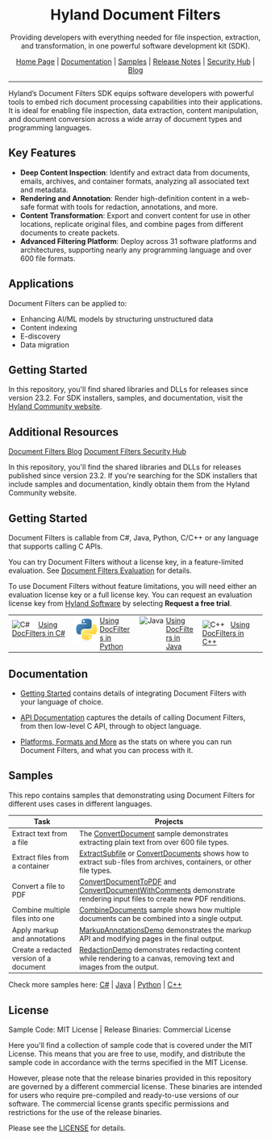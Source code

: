 <div align="center">

# Hyland Document Filters

Providing developers with everything needed for file inspection, extraction, and transformation, in one powerful software development kit (SDK).

[Home Page](http://www.documentfilters.com) | [Documentation](https://hyland.github.io/DocumentFilters-Docs/latest/) | [Samples](./samples) | [Release Notes](https://hyland.github.io/DocumentFilters-Docs/latest/release_notes/index.html) | [Security Hub](https://hyland.github.io/DocumentFilters-SecurityHub/) | [Blog](https://hyland.github.io/DocumentFilters/blog/?utm_source=github)

</div>

---

Hyland’s Document Filters SDK equips software developers with powerful tools to embed rich document processing capabilities into their applications. It is ideal for enabling file inspection, data extraction, content manipulation, and document conversion across a wide array of document types and programming languages.

## Key Features

- **Deep Content Inspection**: Identify and extract data from documents, emails, archives, and container formats, analyzing all associated text and metadata.
- **Rendering and Annotation**: Render high-definition content in a web-safe format with tools for redaction, annotations, and more.
- **Content Transformation**: Export and convert content for use in other locations, replicate original files, and combine pages from different documents to create packets.
- **Advanced Filtering Platform**: Deploy across 31 software platforms and architectures, supporting nearly any programming language and over 600 file formats.

## Applications

Document Filters can be applied to:

- Enhancing AI/ML models by structuring unstructured data
- Content indexing
- E-discovery
- Data migration

## Getting Started

In this repository, you'll find shared libraries and DLLs for releases since version 23.2. For SDK installers, samples, and documentation, visit the [Hyland Community website](https://community.hyland.com).

## Additional Resources

[Document Filters Blog](https://hyland.github.io/DocumentFilters/blog/?utm_source=github)
[Document Filters Security Hub](https://hyland.github.io/DocumentFilters-SecurityHub/)

In this repository, you'll find the shared libraries and DLLs for releases published since version 23.2. If you're searching for the SDK installers that include samples and documentation, kindly obtain them from the Hyland Community website.

## Getting Started

Document Filters is callable from C#, Java, Python, C/C++ or any language that supports calling C APIs.

You can try Document Filters without a license key, in a feature-limited evaluation.  See [Document Filters Evaluation](./EVAL.md) for details.

To use Document Filters without feature limitations, you will need either an evaluation license key or a full license key. You can request an evaluation license key from [Hyland Software](http://www.documentfilters.com) by selecting **Request a free trial**.

<table width=100% border=0 style="max-width: 800px">
  <tbody>
    <tr>
      <td>
        <img align="left" width=52px src="https://user-images.githubusercontent.com/371009/230673036-fad1e8e6-5d48-49b1-a9c1-6f9834e0d165.png" alt="C#">
        <div>
          <a href="https://hyland.github.io/DocumentFilters-Docs/latest/getting_started_with_document_filters/getting_started_dotnet.html">Using DocFilters in C#</a> &nbsp<br/>
        </div>
      </td>
      <td>
        <img align="left" width=52px src="https://raw.githubusercontent.com/devicons/devicon/master/icons/python/python-original.svg" alt="Python">
        <div>
          <a href="https://hyland.github.io/DocumentFilters-Docs/latest/getting_started_with_document_filters/getting_started_python.html">Using DocFilters in Python</a>
        </div>
      </td>
      <td>
        <img align="left" width=52px height=52px src="https://upload.wikimedia.org/wikipedia/en/3/30/Java_programming_language_logo.svg" alt="Java">
        <div>
          <a href="https://hyland.github.io/DocumentFilters-Docs/latest/getting_started_with_document_filters/getting_started_java.html">Using DocFilters in Java</a>
        </div>
      </td>
      <td>
        <img align="left" width=52px src="https://upload.wikimedia.org/wikipedia/commons/1/18/ISO_C%2B%2B_Logo.svg" style="padding-right:3pt" alt="C++">
        <div>
          <a href="https://hyland.github.io/DocumentFilters-Docs/latest/getting_started_with_document_filters/getting_started_cpp.html">Using DocFilters in C++</a> &nbsp<br/>
        </div>
      </td>
    </tr>
  </tbody>
</table>

## Documentation

- [Getting Started](https://hyland.github.io/DocumentFilters-Docs/latest/getting_started_with_document_filters.html) contains details of integrating Document Filters with your language of choice.

- [API Documentation](https://hyland.github.io/DocumentFilters-Docs/latest/reference.html) captures the details of calling Document Filters, from then low-level C API, through to object language.

- [Platforms, Formats and More](https://hyland.github.io/DocumentFilters-Docs/latest/supported_platforms.html) as the stats on where you can run Document Filters, and what you can process with it.

## Samples

This repo contains samples that demonstrating using Document Filters for different uses cases in different languages.

| Task                                    | Projects                                                                                                                                                                                                        |
| --------------------------------------- | --------------------------------------------------------------------------------------------------------------------------------------------------------------------------------------------------------------- |
| Extract text from a file                | The [ConvertDocument](./samples/csharp/ConvertDocument/) sample demonstrates extracting plain text from over 600 file types.                                                                                    |
| Extract files from a container          | [ExtractSubfile](./samples/csharp/ExtractSubfiles/) or [ConvertDocuments](./samples/csharp/ConvertDocument/) shows how to extract sub-files from archives, containers, or other file types.                     |
| Convert a file to PDF                   | [ConvertDocumentToPDF](./samples/csharp/ConvertDocumentToPDF/) and [ConvertDocumentWithComments](./samples/csharp/ConvertDocumentWithComments/) demonstrate rendering input files to create new PDF renditions. |
| Combine multiple files into one         | [CombineDocuments](./samples/csharp/CombineDocuments/) sample shows how multiple documents can be combined into a single output.                                                                                |
| Apply markup and annotations            | [MarkupAnnotationsDemo](./samples/csharp/MarkupAnnotationsDemo/) demonstrates the markup API and modifying pages in the final output.                                                                           |
| Create a redacted version of a document | [RedactionDemo](./samples/csharp/RedactionDemo/) demonstrates redacting content while rendering to a canvas, removing text and images from the output.                                                          |

Check more samples here: [C#](./samples/csharp/README.md) | [Java](./samples/java/) | [Python](./samples/python/) | [C++](./samples/cpp17/)

## License

Sample Code: MIT License | Release Binaries: Commercial License

Here you'll find a collection of sample code that is covered under the MIT
License. This means that you are free to use, modify, and distribute the sample
code in accordance with the terms specified in the MIT License.

However, please note that the release binaries provided in this repository are
governed by a different commercial license. These binaries are intended for
users who require pre-compiled and ready-to-use versions of our software. The commercial license grants specific permissions and restrictions for the use of
the release binaries.

Please see the [LICENSE](LICENSE.md) for details.
